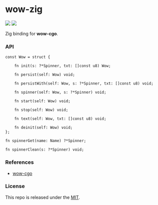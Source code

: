 # wow-zig

[![](https://img.shields.io/github/v/tag/thechampagne/wow-zig?label=version)](https://github.com/thechampagne/wow-zig/releases/latest) [![](https://img.shields.io/github/license/thechampagne/wow-zig)](https://github.com/thechampagne/wow-zig/blob/main/LICENSE)

Zig binding for **wow-cgo**.

### API

```zig
const Wow = struct {

    fn init(s: ?*Spinner, txt: []const u8) Wow;

    fn persist(self: Wow) void;

    fn persistWith(self: Wow, s: ?*Spinner, txt: []const u8) void;

    fn spinner(self: Wow, s: ?*Spinner) void;

    fn start(self: Wow) void;

    fn stop(self: Wow) void;

    fn text(self: Wow, txt: []const u8) void;

    fn deinit(self: Wow) void;
};

fn spinnerGet(name: Name) ?*Spinner;

fn spinnerClean(s: ?*Spinner) void;
```

### References
 - [wow-cgo](https://github.com/thechampagne/wow-cgo)

### License

This repo is released under the [MIT](https://github.com/thechampagne/wow-zig/blob/main/LICENSE).
